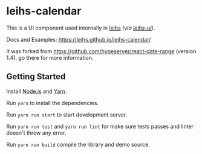 # leihs-calendar

This is a UI component used internally in [leihs](https://github.com/leihs/leihs) _(via [leihs-ui](https://github.com/leihs/leihs-ui))_.

Docs and Examples: <https://leihs.github.io/leihs-calendar/>

It was forked from <https://github.com/hypeserver/react-date-range> (version 1.4), go there for more information.

## Getting Started

Install [Node.js](https://nodejs.org/en/download) and [Yarn](https://yarnpkg.com/lang/en/).

Run `yarn` to install the dependencies.

Run `yarn run start` to start development server.

Run `yarn run test` and `yarn run lint` for make sure tests passes and linter doesn't throw any error.

Run `yarn run build` compile the library and demo source.


